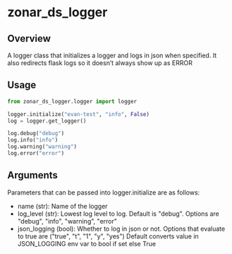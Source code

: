 zonar_ds_logger
======

Overview
------
A logger class that initializes a logger and logs in json when specified. 
It also redirects flask logs so it doesn’t always show up as ERROR

Usage
------
```python
from zonar_ds_logger.logger import logger

logger.initialize("evan-test", "info", False)
log = logger.get_logger()

log.debug("debug")
log.info("info")
log.warning("warning")
log.error("error")
```

Arguments
------
Parameters that can be passed into logger.initialize are as follows:

- name (str): Name of the logger
- log_level (str): Lowest log level to log. Default is "debug". Options are "debug", "info", "warning", "error"
- json_logging (bool): Whether to log in json or not. Options that evaluate to true are ("true", "t", "1", "y", "yes")
                     Default converts value in JSON_LOGGING env var to bool if set else True
